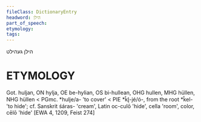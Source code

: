 ```yaml
---
fileClass: DictionaryEntry
headword: הילן
part_of_speech: 
etymology: 
tags: 
---
```

הילן
געהילט

ETYMOLOGY
===========
Got. huljan, ON hylja, OE be-hylian, OS bi-hullean, OHG hullen, MHG hüllen, NHG hüllen < PGmc. *hulje/a- 'to cover' < PIE *k̂l̥-jé/ó-, from the root *k̂el- 'to hide'; cf. Sanskrit śáras- 'cream', Latin oc-culō 'hide', cella 'room', color, cēlō 'hide'
[EWA 4, 1209, Feist 274]